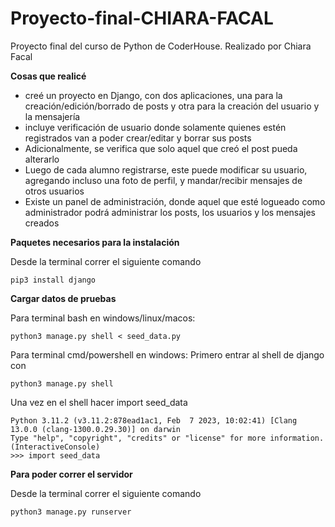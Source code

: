 # Proyecto-final-CHIARA-FACAL

Proyecto final del curso de Python de CoderHouse. Realizado por Chiara Facal

**Cosas que realicé**

- creé un proyecto en Django, con dos aplicaciones, una para la creación/edición/borrado de posts y otra para la creación del usuario y la mensajería
- incluye verificación de usuario donde solamente quienes estén registrados van a poder crear/editar y borrar sus posts
- Adicionalmente, se verifica que solo aquel que creó el post pueda alterarlo
- Luego de cada alumno registrarse, este puede modificar su usuario, agregando incluso una foto de perfil, y mandar/recibir mensajes de otros usuarios
- Existe un panel de administración, donde aquel que esté logueado como administrador podrá administrar los posts, los usuarios y los mensajes creados

**Paquetes necesarios para la instalación**

Desde la terminal correr el siguiente comando

```
pip3 install django
```

**Cargar datos de pruebas**

Para terminal bash en windows/linux/macos:

```
python3 manage.py shell < seed_data.py
```

Para terminal cmd/powershell en windows: Primero entrar al shell de django con

```
python3 manage.py shell
```

Una vez en el shell hacer import seed_data

```
Python 3.11.2 (v3.11.2:878ead1ac1, Feb  7 2023, 10:02:41) [Clang 13.0.0 (clang-1300.0.29.30)] on darwin
Type "help", "copyright", "credits" or "license" for more information.
(InteractiveConsole)
>>> import seed_data
```

**Para poder correr el servidor**

Desde la terminal correr el siguiente comando

```
python3 manage.py runserver
```
